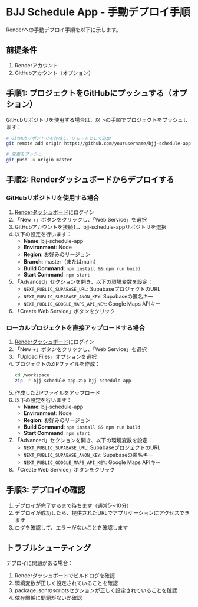 # BJJ Schedule App - 手動デプロイ手順

Renderへの手動デプロイ手順を以下に示します。

## 前提条件

1. Renderアカウント
2. GitHubアカウント（オプション）

## 手順1: プロジェクトをGitHubにプッシュする（オプション）

GitHubリポジトリを使用する場合は、以下の手順でプロジェクトをプッシュします：

```bash
# GitHubリポジトリを作成し、リモートとして追加
git remote add origin https://github.com/yourusername/bjj-schedule-app.git

# 変更をプッシュ
git push -u origin master
```

## 手順2: Renderダッシュボードからデプロイする

### GitHubリポジトリを使用する場合

1. [Renderダッシュボード](https://dashboard.render.com/)にログイン
2. 「New +」ボタンをクリックし、「Web Service」を選択
3. GitHubアカウントを接続し、bjj-schedule-appリポジトリを選択
4. 以下の設定を行います：
   - **Name**: bjj-schedule-app
   - **Environment**: Node
   - **Region**: お好みのリージョン
   - **Branch**: master（またはmain）
   - **Build Command**: `npm install && npm run build`
   - **Start Command**: `npm start`
5. 「Advanced」セクションを開き、以下の環境変数を設定：
   - `NEXT_PUBLIC_SUPABASE_URL`: SupabaseプロジェクトのURL
   - `NEXT_PUBLIC_SUPABASE_ANON_KEY`: Supabaseの匿名キー
   - `NEXT_PUBLIC_GOOGLE_MAPS_API_KEY`: Google Maps APIキー
6. 「Create Web Service」ボタンをクリック

### ローカルプロジェクトを直接アップロードする場合

1. [Renderダッシュボード](https://dashboard.render.com/)にログイン
2. 「New +」ボタンをクリックし、「Web Service」を選択
3. 「Upload Files」オプションを選択
4. プロジェクトのZIPファイルを作成：
   ```bash
   cd /workspace
   zip -r bjj-schedule-app.zip bjj-schedule-app
   ```
5. 作成したZIPファイルをアップロード
6. 以下の設定を行います：
   - **Name**: bjj-schedule-app
   - **Environment**: Node
   - **Region**: お好みのリージョン
   - **Build Command**: `npm install && npm run build`
   - **Start Command**: `npm start`
7. 「Advanced」セクションを開き、以下の環境変数を設定：
   - `NEXT_PUBLIC_SUPABASE_URL`: SupabaseプロジェクトのURL
   - `NEXT_PUBLIC_SUPABASE_ANON_KEY`: Supabaseの匿名キー
   - `NEXT_PUBLIC_GOOGLE_MAPS_API_KEY`: Google Maps APIキー
8. 「Create Web Service」ボタンをクリック

## 手順3: デプロイの確認

1. デプロイが完了するまで待ちます（通常5〜10分）
2. デプロイが成功したら、提供されたURLでアプリケーションにアクセスできます
3. ログを確認して、エラーがないことを確認します

## トラブルシューティング

デプロイに問題がある場合：

1. Renderダッシュボードでビルドログを確認
2. 環境変数が正しく設定されていることを確認
3. package.jsonのscriptsセクションが正しく設定されていることを確認
4. 依存関係に問題がないか確認
